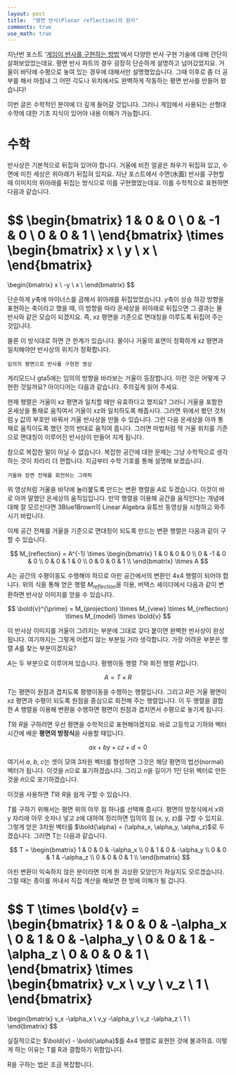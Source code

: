 ```yaml
---
layout: post
title:  "평면 반사(Planar reflection)의 원리"
comments: true
use_math: true
---
```


지난번 포스트 ‘[게임이 반사를 구현하는 방법](/2020/11/16/2021-07-14-cg_reflections.html)’에서 다양한 반사 구현 기술에 대해 간단히 살펴보았었는데요.
평면 반사 파트의 경우 굉장히 단순하게 설명하고 넘어갔었지요.
거울이 바닥에 수평으로 놓여 있는 경우에 대해서만 설명했었습니다.
그때 이후로 좀 더 공부를 해서 마침내 그 어떤 각도나 위치에서도 완벽하게 작동하는 평면 반사를 만들어 왔습니다!

이번 글은 수학적인 분야에 더 깊게 들어갈 것입니다.
그러니 게임에서 사용되는 선형대수학에 대한 기초 지식이 있어야 내용 이해가 가능합니다.

# 수학

반사상은 기본적으로 뒤집혀 있어야 합니다.
거울에 비친 얼굴은 좌우가 뒤집혀 있고, 수면에 미친 세상은 위아래가 뒤집혀 있지요.
지난 포스트에서 수면(水面) 반사를 구현할 때 이미지의 위아래를 뒤집는 방식으로 이를 구현했었는데요.
이를 수학적으로 표현하면 다음과 같습니다.

$$
\begin{bmatrix}
    1 &  0 & 0 \\
    0 & -1 & 0 \\
    0 &  0 & 1 \\
\end{bmatrix}
\times 
\begin{bmatrix}
    x \\
    y \\
    x \\
\end{bmatrix}
=
\begin{bmatrix}
     x \\
    -y \\
     x \\
\end{bmatrix}
$$

단순하게 $y$축에 마이너스를 곱해서 위아래를 뒤집었었습니다.
$y$축이 상승 하강 방향을 표현하는 축이라고 했을 때, 이 방향을 따라 온세상을 위아래로 뒤집으면 그 결과는 물 반사와 같은 모습이 되겠지요.
즉, xz 평면을 기준으로 면대칭을 이루도록 뒤집어 주는 것입니다.

물론 이 방식대로 하면 큰 한계가 있습니다.
물이나 거울의 표면이 정확하게 xz 평면과 일치해야만 반사상의 위치가 정확합니다.

`임의의 평면으로 반사를 구현한 영상`

게리모드나 gta5에는 임의의 방향을 바라보는 거울이 등장합니다.
이런 것은 어떻게 구현한 것일까요?
아이디어는 다음과 같습니다.
주의깊게 읽어 주세요.

현재 행렬은 거울이 xz 평면과 일치할 때만 유효하다고 했지요?
그러니 거울을 포함한 온세상을 통채로 움직여서 거울이 xz와 일치하도록 해줍시다.
그러면 위에서 봤던 것처럼 y 값의 부호만 바꿔서 거울 반사상을 만들 수 있습니다.
그런 다음 온세상을 아까 통채로 움직이도록 했던 것의 반대로 움직여 줍니다.
그러면 마법처럼 딱 거울 위치를 기준으로 면대칭이 이루어진 반사상이 만들어 지게 됩니다.

참으로 복잡한 말이 아닐 수 없습니다.
복잡한 공간에 대한 문제는 그냥 수학적으로 생각하는 것이 차라리 더 편합니다.
지금부터 수학 기호를 통해 설명해 보겠습니다.

`거울와 장면 전체를 회전하는 그래픽`

위 영상처럼 거울을 바닥에 눌러붙도록 만드는 변환 행렬을 $A$로 두겠습니다.
이것이 바로 아까 말했던 온세상의 움직임입니다.
만약 행렬을 이용해 공간을 움직인다는 개념에 대해 잘 모르신다면 3Blue1Brown의 Linear Algebra 유튜브 동영상을 시청하고 와주시기 바랍니다.

이제 공간 전체를 거울을 기준으로 면대칭이 되도록 만드는 변환 행렬은 다음과 같이 구할 수 있습니다.

$$
M_{reflection} = A^{-1} \times 
\begin{bmatrix}
    1 &  0 & 0 & 0 \\
    0 & -1 & 0 & 0 \\
    0 &  0 & 1 & 0 \\
    0 &  0 & 0 & 1 \\
\end{bmatrix}
\times A
$$

$A$는 공간의 수평이동도 수행해야 하므로 아핀 공간에서의 변환인 4x4 행렬이 되어야 합니다.
위의 식을 통해 얻은 행렬 $M_{reflection}$을 이용, 버택스 셰이더에서 다음과 같이 변환하면 반사상 이미지를 얻을 수 있습니다.

$$ \bold{v}^{\prime} = M_{projection} \times M_{view} \times M_{reflection} \times M_{model} \times \bold{v} $$

이 반사상 이미지를 거울이 그려지는 부분에 그대로 갖다 붙이면 완벽한 반사상이 완성됩니다.
여기까지는 그렇게 어렵지 않는 부분일 거라 생각합니다.
가장 어려운 부분은 행렬 $A$를 찾는 부분이겠지요?

$A$는 두 부분으로 이루어져 있습니다. 평행이동 행렬 $T$와 회전 행렬 $R$입니다.

$$ A = T \times R $$

$T$는 평면이 원점과 겹치도록 평행이동을 수행하는 행렬입니다.
그리고 $R$은 거울 평면이 xz 평면과 수평이 되도록 원점을 중심으로 회전해 주는 행렬입니다.
이 두 행렬을 결합한 $A$ 행렬을 이용해 변환을 수행하면 평면이 원점과 겹치면서 수평으로 놓기게 됩니다.

$T$와 $R$을 구하려면 우선 평면을 수학적으로 표현해야겠지요.
바로 고등학교 기하와 벡터 시간에 배운 **평면의 방정식**을 사용할 때입니다.

$$ ax + by + cz + d = 0 $$

여기서 $a$, $b$, $c$는 셋이 모여 3차원 벡터를 형성하면 그것은 해당 평면의 법선(normal) 벡터가 됩니다.
이것을 $n$으로 표기하겠습니다.
그리고 $n$을 길이가 1인 단위 벡터로 만든 것을 $\hat{n}$으로 포기하겠습니다.

이것을 사용하면 $T$와 $R$을 쉽게 구할 수 있습니다.

$T$를 구하기 위해서는 평면 위의 아무 점 하나를 선택해 줍시다.
평면의 방정식에서 x와 y 자리에 아무 숫자나 넣고 z에 대하여 정리하면 임의의 점 (x, y, z)를 구할 수 있지요. 그렇게 얻은 3차원 벡터를 $\bold{\alpha} = (\alpha_x, \alpha_y, \alpha_z)$로 두겠습니다.
그러면 T는 다음과 같습니다.

$$
T = 
\begin{bmatrix}
    1 & 0 & 0 & -\alpha_x \\
    0 & 1 & 0 & -\alpha_y \\
    0 & 0 & 1 & -\alpha_z \\
    0 & 0 & 0 & 1 \\
\end{bmatrix}
$$

아핀 변환이 익숙하지 않은 분이라면 이게 뭔 괴상환 모양인가 하실지도 모르겠습니다.
그럴 때는 종이를 꺼내서 직접 계산을 해보면 한 방에 이해가 될 겁니다.

$$
T \times \bold{v} = 
\begin{bmatrix}
    1 & 0 & 0 & -\alpha_x \\
    0 & 1 & 0 & -\alpha_y \\
    0 & 0 & 1 & -\alpha_z \\
    0 & 0 & 0 & 1 \\
\end{bmatrix} 
\times
\begin{bmatrix}
    v_x \\
    v_y \\
    v_z \\
    1 \\
\end{bmatrix} 
=
\begin{bmatrix}
    v_x -\alpha_x \\
    v_y -\alpha_y \\
    v_z -\alpha_z \\
    1 \\
\end{bmatrix} 
$$

실질적으로는 $\bold{v} - \bold{\alpha}$를 4x4 행렬로 표현한 것에 불과하죠.
이렇게 하는 이유는 T를 R과 결합하기 위함입니다.

R을 구하는 법은 조금 복잡합니다.